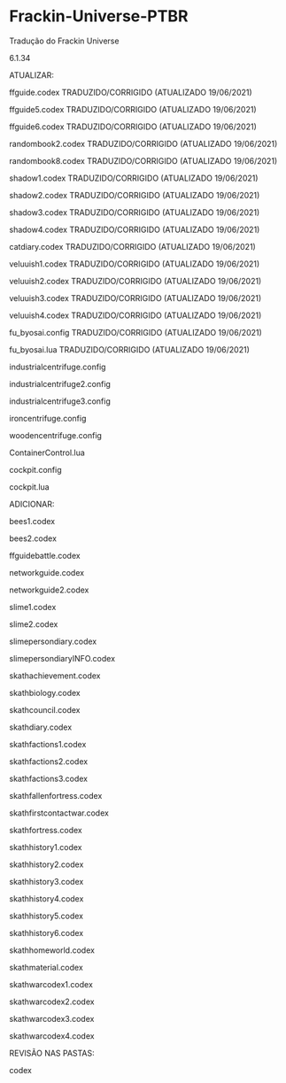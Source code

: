 # Frackin-Universe-PTBR
Tradução do Frackin Universe

6.1.34

ATUALIZAR:

ffguide.codex TRADUZIDO/CORRIGIDO (ATUALIZADO 19/06/2021)

ffguide5.codex TRADUZIDO/CORRIGIDO (ATUALIZADO 19/06/2021)

ffguide6.codex TRADUZIDO/CORRIGIDO (ATUALIZADO 19/06/2021)

randombook2.codex TRADUZIDO/CORRIGIDO (ATUALIZADO 19/06/2021)

randombook8.codex TRADUZIDO/CORRIGIDO (ATUALIZADO 19/06/2021)

shadow1.codex TRADUZIDO/CORRIGIDO (ATUALIZADO 19/06/2021)

shadow2.codex TRADUZIDO/CORRIGIDO (ATUALIZADO 19/06/2021)

shadow3.codex TRADUZIDO/CORRIGIDO (ATUALIZADO 19/06/2021)

shadow4.codex TRADUZIDO/CORRIGIDO (ATUALIZADO 19/06/2021)

catdiary.codex TRADUZIDO/CORRIGIDO (ATUALIZADO 19/06/2021)

veluuish1.codex TRADUZIDO/CORRIGIDO (ATUALIZADO 19/06/2021)

veluuish2.codex TRADUZIDO/CORRIGIDO (ATUALIZADO 19/06/2021)

veluuish3.codex TRADUZIDO/CORRIGIDO (ATUALIZADO 19/06/2021)

veluuish4.codex TRADUZIDO/CORRIGIDO (ATUALIZADO 19/06/2021)

fu_byosai.config TRADUZIDO/CORRIGIDO (ATUALIZADO 19/06/2021)

fu_byosai.lua TRADUZIDO/CORRIGIDO (ATUALIZADO 19/06/2021)

industrialcentrifuge.config

industrialcentrifuge2.config

industrialcentrifuge3.config

ironcentrifuge.config

woodencentrifuge.config

ContainerControl.lua

cockpit.config

cockpit.lua

ADICIONAR: 

bees1.codex

bees2.codex

ffguidebattle.codex

networkguide.codex

networkguide2.codex

slime1.codex

slime2.codex

slimepersondiary.codex

slimepersondiaryINFO.codex

skathachievement.codex

skathbiology.codex

skathcouncil.codex

skathdiary.codex

skathfactions1.codex

skathfactions2.codex

skathfactions3.codex

skathfallenfortress.codex

skathfirstcontactwar.codex

skathfortress.codex

skathhistory1.codex

skathhistory2.codex

skathhistory3.codex

skathhistory4.codex

skathhistory5.codex

skathhistory6.codex

skathhomeworld.codex

skathmaterial.codex

skathwarcodex1.codex

skathwarcodex2.codex

skathwarcodex3.codex

skathwarcodex4.codex

REVISÃO NAS PASTAS:

codex
